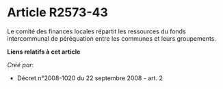 # Article R2573-43

Le comité des finances locales répartit les ressources du fonds intercommunal de péréquation entre les communes et leurs
groupements.

**Liens relatifs à cet article**

_Créé par_:

  - Décret n°2008-1020 du 22 septembre 2008 - art. 2
